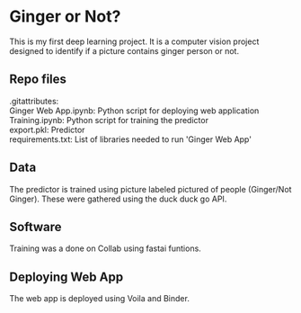 # Ginger or Not?
 This is my first deep learning project. It is a computer vision project designed to identify if a picture contains ginger person or not.
 
 ## Repo files
 .gitattributes:  
 Ginger Web App.ipynb: Python script for deploying web application  
Training.ipynb: Python script for training the predictor  
export.pkl: Predictor  
requirements.txt: List of libraries needed to run 'Ginger Web App'  

 ## Data 
 The predictor is trained using picture labeled pictured of people (Ginger/Not Ginger). These were gathered using the duck duck go API.
 
 ## Software
Training was a done on Collab using fastai funtions.

## Deploying Web App
The web app is deployed using Voila and Binder.
